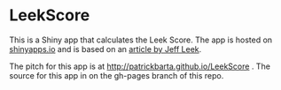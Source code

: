 # LeekScore
This is a Shiny app that calculates the Leek Score. The app is hosted on [shinyapps.io](https://patrickbarta.shinyapps.io/LeekScore/) and
is based on an [article by Jeff Leek](http://fivethirtyeight.com/features/a-formula-for-decoding-health-news/).

The pitch for this app is at http://patrickbarta.github.io/LeekScore . The source for this app in on the gh-pages branch of this repo.

